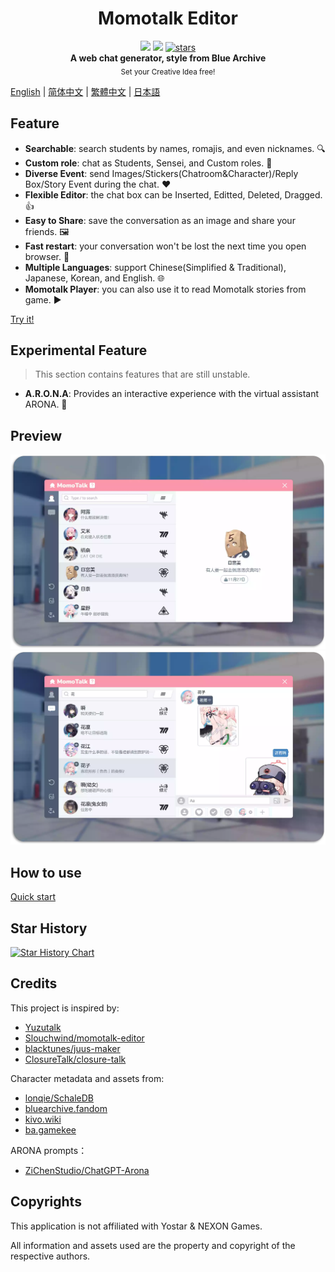 <h1 align="center">Momotalk Editor</h1>

<div align="center">
    <img src="https://img.shields.io/github/last-commit/u1805/momotalk/main">
    <img src="https://img.shields.io/github/languages/top/U1805/momotalk" >
    <a href="https://star-history.com/#U1805/momotalk"> 
      <img src="https://img.shields.io/github/stars/U1805/momotalk" alt="stars"> 
    </a>
</div>

<div align="center">
  <strong>A web chat generator, style from Blue Archive</strong><br>
  <sub>Set your Creative Idea free!</sub>
</div>

[English](./README.md) | [简体中文](./docs/README-zh_cn.md) | [繁體中文](./docs/README-zh_tw.md) | [日本語](./docs/README-ja.md)


## Feature

- **Searchable**: search students by names, romajis, and even nicknames. 🔍️
- **Custom role**: chat as Students, Sensei, and Custom roles. 🎅
- **Diverse Event**: send Images/Stickers(Chatroom&Character)/Reply Box/Story Event during the chat. ❤️
- **Flexible Editor**: the chat box can be Inserted, Editted, Deleted, Dragged. 👍
- **Easy to Share**: save the conversation as an image and share your friends. 🖼️
- **Fast restart**: your conversation won't be lost the next time you open browser. 📌
- **Multiple Languages**: support Chinese(Simplified & Traditional), Japanese, Korean, and English. 🌐
- **Momotalk Player**: you can also use it to read Momotalk stories from game. ▶️

[Try it!](https://u1805.github.io/momotalk)

## Experimental Feature

> This section contains features that are still unstable.

- **A.R.O.N.A**: Provides an interactive experience with the virtual assistant ARONA. 💬

## Preview

![student](./docs/assets/演示1.webp)
![chat](./docs/assets/演示2.webp)

## How to use

[Quick start](./docs/How-to-use.md)

## Star History

[![Star History Chart](https://api.star-history.com/svg?repos=U1805/momotalk)](https://star-history.com/#U1805/momotalk)

## Credits

This project is inspired by:

- [Yuzutalk](https://www.yuzutalk.net/)
- [Slouchwind/momotalk-editor](https://github.com/Slouchwind/momotalk-editor)
- [blacktunes/juus-maker](https://github.com/blacktunes/juus-maker)
- [ClosureTalk/closure-talk](https://github.com/ClosureTalk/closure-talk)

Character metadata and assets from:

- [lonqie/SchaleDB](https://github.com/lonqie/SchaleDB)
- [bluearchive.fandom](https://bluearchive.fandom.com)
- [kivo.wiki](https://kivo.wiki/)
- [ba.gamekee](https://ba.gamekee.com/)

ARONA prompts：

- [ZiChenStudio/ChatGPT-Arona](https://github.com/ZiChenStudio/ChatGPT-Arona)

## Copyrights

This application is not affiliated with Yostar & NEXON Games. 

All information and assets used are the property and copyright of the respective authors.
